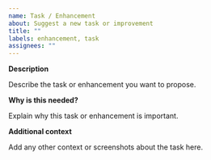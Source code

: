 ```yaml
---
name: Task / Enhancement
about: Suggest a new task or improvement
title: ""
labels: enhancement, task
assignees: ""
---
```


**Description**

Describe the task or enhancement you want to propose.

**Why is this needed?**

Explain why this task or enhancement is important.

**Additional context**

Add any other context or screenshots about the task here.